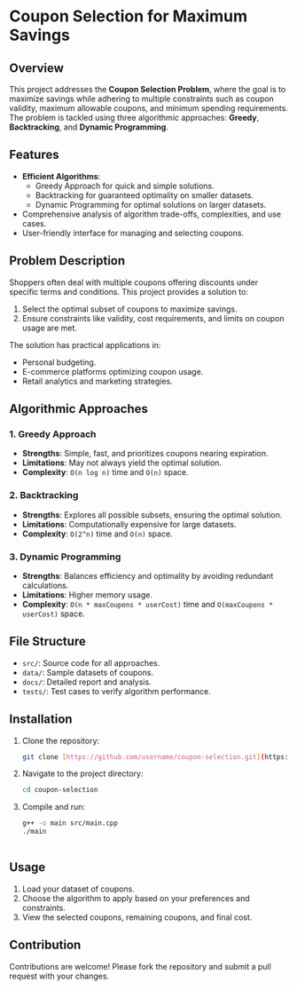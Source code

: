 # Coupon Selection for Maximum Savings

## Overview
This project addresses the **Coupon Selection Problem**, where the goal is to maximize savings while adhering to multiple constraints such as coupon validity, maximum allowable coupons, and minimum spending requirements. The problem is tackled using three algorithmic approaches: **Greedy**, **Backtracking**, and **Dynamic Programming**.

## Features
- **Efficient Algorithms**:
  - Greedy Approach for quick and simple solutions.
  - Backtracking for guaranteed optimality on smaller datasets.
  - Dynamic Programming for optimal solutions on larger datasets.
- Comprehensive analysis of algorithm trade-offs, complexities, and use cases.
- User-friendly interface for managing and selecting coupons.

## Problem Description
Shoppers often deal with multiple coupons offering discounts under specific terms and conditions. This project provides a solution to:
1. Select the optimal subset of coupons to maximize savings.
2. Ensure constraints like validity, cost requirements, and limits on coupon usage are met.

The solution has practical applications in:
- Personal budgeting.
- E-commerce platforms optimizing coupon usage.
- Retail analytics and marketing strategies.

## Algorithmic Approaches
### 1. Greedy Approach
- **Strengths**: Simple, fast, and prioritizes coupons nearing expiration.
- **Limitations**: May not always yield the optimal solution.
- **Complexity**: `O(n log n)` time and `O(n)` space.

### 2. Backtracking
- **Strengths**: Explores all possible subsets, ensuring the optimal solution.
- **Limitations**: Computationally expensive for large datasets.
- **Complexity**: `O(2^n)` time and `O(n)` space.

### 3. Dynamic Programming
- **Strengths**: Balances efficiency and optimality by avoiding redundant calculations.
- **Limitations**: Higher memory usage.
- **Complexity**: `O(n * maxCoupons * userCost)` time and `O(maxCoupons * userCost)` space.

## File Structure
- `src/`: Source code for all approaches.
- `data/`: Sample datasets of coupons.
- `docs/`: Detailed report and analysis.
- `tests/`: Test cases to verify algorithm performance.

## Installation
1. Clone the repository:
   ```bash
   git clone [https://github.com/username/coupon-selection.git](https://github.com/Saifahmeed/Algorithmic-Solutions-for-Optimal-Coupon-Selection.git)
2. Navigate to the project directory:
   ```bash
   cd coupon-selection
3. Compile and run:
   ```bash
   g++ -o main src/main.cpp
   ./main
  
## Usage
1. Load your dataset of coupons.
2. Choose the algorithm to apply based on your preferences and constraints.
3. View the selected coupons, remaining coupons, and final cost.

## Contribution
Contributions are welcome! Please fork the repository and submit a pull request with your changes.
